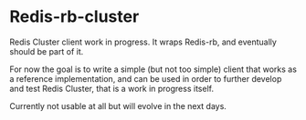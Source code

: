# Redis-rb-cluster

Redis Cluster client work in progress.
It wraps Redis-rb, and eventually should be part of it.

For now the goal is to write a simple (but not too simple) client that works
as a reference implementation, and can be used in order to further develop
and test Redis Cluster, that is a work in progress itself.

Currently not usable at all but will evolve in the next days.
